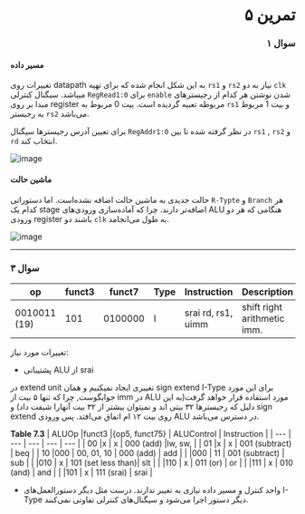 <div dir="rtl">

# تمرین ۵

### سوال ۱

</div>


#### مسیر داده
تغییرات روی datapath
به این شکل انجام شده که برای تهیه `rs1` و `rs2` نیاز به دو ‍‍`clk` ‍‍ میباشد. سیگنال‌ کنترلی `RegRead1:0` برای `enable` شدن نوشتن هر کدام از رجیستر‌های مبدا بر روی register مربوطه تعبیه گردیده است. بیت 0 مربوط به `rs1` و بیت 1 مربوط به رجیستر `rs2` می‌باشد.

برای تعیین آدرس رجیسترها سیگنال `RegAddr1:0` در نظر گرفته شده تا بین `rs1` , `rs2` و `rd` انتخاب کند.


  ![image](https://user-images.githubusercontent.com/77579794/236617873-b2eafc54-8687-46a0-8004-7579a057e126.png)


#### ماشین حالت
حالت جدیدی به ماشین حالت اضافه نشده‌است. اما دستوراتی `R-Typte` و `Branch‍‍` هر کدام یک stage اضافه‌تر دارند. چرا که آماده‌سازی ورودی‌های ALU هنگامی که هر دو ورودی register باشند دو ‍`clk` به طول می‌انجامد.


![image](https://user-images.githubusercontent.com/77579794/236620577-74c2c7f1-d48b-4ab0-b3da-6fe10915a2aa.png)





---

### سوال ۳
| op | funct3 | funct7 | Type | Instruction | Description | Operation | 
| --- | --- | --- | --- | --- | --- | --- | 
| 0010011 (19) | 101 | 0100000 | I | srai  rd,  rs1, uimm | shift right arithmetic imm. | rd =  rs1 >>> uim |

تغییرات مورد نیاز:‌ 
- پشتیبانی ALU از srai

در extend unit تغییری ایجاد نمیکنیم و همان sign extend I-Type برای این مورد جوابگوست, چرا که تنها ۵ بیت از imm در ALU مورد استفاده قرار  خواهد گرفت(به این دلیل که رجیسترها ۳۲ بیتی اند و نمیتوان بیشتر از ۳۲ بیت آنهارا شیفت داد) و sign extend روی بیت ۱۲ ام اتفاق می‌افتد. پس ورودی ALU در دسترس می‌باشد.

**Table 7.3**
| ALUOp |‌funct3 |‌{op5, funct75} | ALUControl         |‌ Instruction |
| ---   | ---   | ---           | ---                | ---         |
| 00    |‌x      | x             | 000 (add)          |‌lw, sw,      |
| 01    |‌x      | x             | 001 (subtract)     |       beq   |
|‌ 10    |‌000    | 00, 01, 10    | 000 (add)          |       add   |‌
|       |000    |‌ 11            | 001 (subtract)     |       sub   |
|       |010    | x             | 101 (set less than)|       slt   |
|‌       |110    | x             | 011 (or)           |       or    |
|       |111    | x             | 010 (and)          |       and   |
|‌       |101    | x             | 111 (srai)         |       srai  |

- واحد کنترل و مسیر داده نیازی به تغییر ندارند. درست مثل دیگر دستورالعمل‌های I-Type دیگر دستور اجرا می‌شود و سیگنال‌های کنترلی تفاوتی نمی‌کنند.
